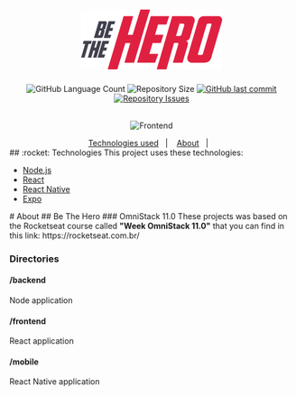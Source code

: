 <h1 align="center">
    <img alt="Be The Hero" title="#bethehero" src=".github/logo.svg" width="250px" />
</h1>

<div align="center">
  <img alt="GitHub Language Count" src="https://img.shields.io/github/languages/count/edusik/be-the-hero">

  <img alt="Repository Size" src="https://img.shields.io/github/repo-size/edusik/be-the-hero">
  
  <a href="https://github.com/edusik/be-the-hero/commits/master">
    <img alt="GitHub last commit" src="https://img.shields.io/github/last-commit/edusik/be-the-hero">
  </a>

  <a href="https://github.com/edusik/be-the-hero/issues">
    <img alt="Repository Issues" src="https://img.shields.io/github/issues/edusik/be-the-hero">
  </a> 
</div>
<br />

<p align="center">
  <img alt="Frontend" src=".github/be-the-hero-desktop.gif" width="50%">
</p>

<div align="center">
  <a href="#technologies">Technologies used</a>&nbsp;&nbsp;&nbsp;|&nbsp;&nbsp;&nbsp;
  <a href="#about">About</a>&nbsp;&nbsp;&nbsp;|&nbsp;&nbsp;&nbsp;
</div>

<div id="technologies">   
## :rocket: Technologies
This project uses these technologies:

- [Node.js](https://nodejs.org/en/)
- [React](https://reactjs.org)
- [React Native](https://facebook.github.io/react-native/)
- [Expo](https://expo.io/)
</div>

<div id="about">   
# About
## Be The Hero
### OmniStack 11.0
These projects was based on the Rocketseat course called <b>"Week OmniStack 11.0"</b> that you can find in this link: https://rocketseat.com.br/

### Directories
#### /backend
Node application

#### /frontend
React application

#### /mobile
React Native application
</div>

